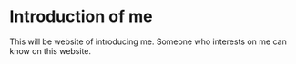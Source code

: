 # Introduction of me

This will be website of introducing me. Someone who interests on me can know on this website.
